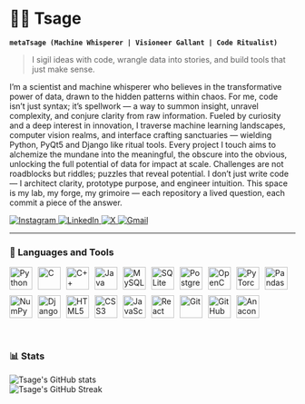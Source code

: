 # 🧙‍♂️ Tsage

**`metaTsage (Machine Whisperer | Visioneer Gallant | Code Ritualist)`**

> I sigil ideas with code, wrangle data into stories, and build tools that just make sense.

I’m a scientist and machine whisperer who believes in the transformative power of data, drawn to the hidden patterns within chaos. For me, code isn’t just syntax; it’s spellwork — a way to summon insight, unravel complexity, and conjure clarity from raw information.
Fueled by curiosity and a deep interest in innovation, I traverse machine learning landscapes, computer vision realms, and interface crafting sanctuaries — wielding Python, PyQt5 and Django like ritual tools. Every project I touch aims to alchemize the mundane into the meaningful, the obscure into the obvious, unlocking the full potential of data for impact at scale.
Challenges are not roadblocks but riddles; puzzles that reveal potential. I don’t just write code — I architect clarity, prototype purpose, and engineer intuition.
This space is my lab, my forge, my grimoire — each repository a lived question, each commit a piece of the answer.

<p align="left">
  <a href="https://instagram.com/subratsahilgupta" target="_blank">
    <img alt="Instagram" src="https://img.shields.io/badge/@subratsahilgupta-E4405F?style=for-the-badge&logo=instagram&logoColor=white" />
  </a>
  <a href="https://linkedin.com/in/subratsahilgupta" target="_blank">
    <img alt="LinkedIn" src="https://img.shields.io/badge/subratsahilgupta-0077B5?style=for-the-badge&logo=linkedin&logoColor=white" />
  </a>
  <a href="https://x.com/metaTsage" target="_blank">
    <img alt="X" src="https://img.shields.io/badge/@metaTsage-black?style=for-the-badge&logo=x&logoColor=white" />
  </a>
  <a href="mailto:subratsahilgupta@gmail.com">
    <img alt="Gmail" src="https://img.shields.io/badge/Gmail-D14836?style=for-the-badge&logo=gmail&logoColor=white" />
  </a>
</p>



---

### 🧰 Languages and Tools

<div style="display: flex; flex-wrap: wrap; gap: 10px; align-items: center;">

<img alt="Python" title="Python" width="40px" src="https://cdn.jsdelivr.net/gh/devicons/devicon/icons/python/python-original.svg"/>
<img alt="C" title="C" width="40px" src="https://cdn.jsdelivr.net/gh/devicons/devicon/icons/c/c-original.svg"/>
<img alt="C++" title="C++" width="40px" src="https://cdn.jsdelivr.net/gh/devicons/devicon/icons/cplusplus/cplusplus-original.svg"/>
<img alt="Java" title="Java" width="40px" src="https://cdn.jsdelivr.net/gh/devicons/devicon/icons/java/java-original.svg"/>

<img alt="MySQL" title="MySQL" width="40px" src="https://cdn.jsdelivr.net/gh/devicons/devicon/icons/mysql/mysql-original.svg"/>
<img alt="SQLite" title="SQLite" width="40px" src="https://cdn.jsdelivr.net/gh/devicons/devicon/icons/sqlite/sqlite-original.svg"/>
<img alt="PostgreSQL" title="PostgreSQL" width="40px" src="https://cdn.jsdelivr.net/gh/devicons/devicon/icons/postgresql/postgresql-original.svg"/>

<img alt="OpenCV" title="OpenCV" width="40px" src="https://cdn.jsdelivr.net/gh/devicons/devicon/icons/opencv/opencv-original.svg"/>
<img alt="PyTorch" title="PyTorch" width="40px" src="https://cdn.jsdelivr.net/gh/devicons/devicon/icons/pytorch/pytorch-original.svg"/>
<img alt="Pandas" title="Pandas" width="40px" src="https://cdn.jsdelivr.net/gh/devicons/devicon/icons/pandas/pandas-original.svg"/>
<img alt="NumPy" title="NumPy" width="40px" src="https://cdn.jsdelivr.net/gh/devicons/devicon/icons/numpy/numpy-original.svg"/>

<img alt="Django" title="Django" width="40px" src="https://cdn.jsdelivr.net/gh/devicons/devicon/icons/django/django-plain.svg"/>
<img alt="HTML5" title="HTML5" width="40px" src="https://cdn.jsdelivr.net/gh/devicons/devicon/icons/html5/html5-original.svg"/>
<img alt="CSS3" title="CSS3" width="40px" src="https://cdn.jsdelivr.net/gh/devicons/devicon/icons/css3/css3-original.svg"/>
<img alt="JavaScript" title="JavaScript" width="40px" src="https://cdn.jsdelivr.net/gh/devicons/devicon/icons/javascript/javascript-original.svg"/>
<img alt="React" title="React" width="40px" src="https://cdn.jsdelivr.net/gh/devicons/devicon/icons/react/react-original.svg"/>

<img alt="Git" title="Git" width="40px" src="https://cdn.jsdelivr.net/gh/devicons/devicon/icons/git/git-original.svg"/>
<img alt="GitHub" title="GitHub" width="40px" src="https://cdn.jsdelivr.net/gh/devicons/devicon/icons/github/github-original.svg"/>
<img alt="Anaconda" title="Anaconda" width="40px" src="https://cdn.jsdelivr.net/gh/devicons/devicon/icons/anaconda/anaconda-original.svg"/>

<!-- <img alt="React Native" title="React Native" width="40px" src="https://cdn.jsdelivr.net/gh/devicons/devicon/icons/react/react-original.svg"/> -->
<!-- <img alt="NodeJS" title="NodeJS" width="40px" src="https://cdn.jsdelivr.net/gh/devicons/devicon/icons/nodejs/nodejs-original.svg"/> -->
<!-- <img alt="TensorFlow" title="TensorFlow" width="40px" src="https://cdn.jsdelivr.net/gh/devicons/devicon/icons/tensorflow/tensorflow-original.svg"/> -->
</div>

<br />


#

### 📊 Stats

![Tsage's GitHub stats](https://github-readme-stats.vercel.app/api?username=subratsahilgupta&show_icons=true&theme=gruvbox&hide_border=false&include_all_commits=true&count_private=true)<br/>
![Tsage's GitHub Streak](https://nirzak-streak-stats.vercel.app/?user=subratsahilgupta&theme=shadow_green&hide_border=false)<br/>


